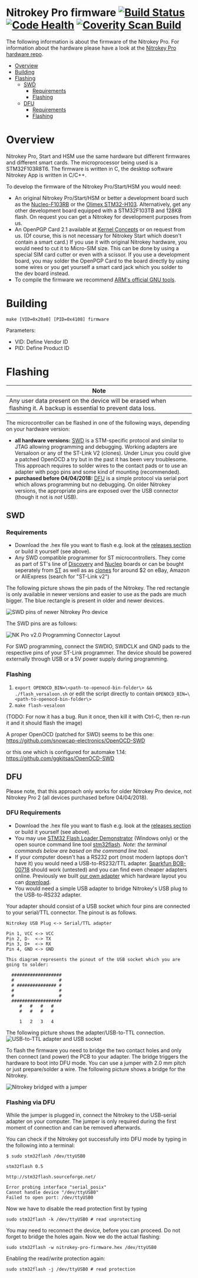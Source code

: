 Nitrokey Pro firmware [![Build Status](https://travis-ci.org/Nitrokey/nitrokey-pro-firmware.svg?branch=master)](https://travis-ci.org/Nitrokey/nitrokey-pro-firmware)  [![Code Health](https://landscape.io/github/Nitrokey/nitrokey-pro-firmware/master/landscape.svg?style=flat)](https://landscape.io/github/Nitrokey/nitrokey-pro-firmware/master) [![Coverity Scan Build](https://scan.coverity.com/projects/4745/badge.svg)](https://scan.coverity.com/projects/4745)
=====================

The following information is about the firmware of the Nitrokey Pro. For information about the hardware
please have a look at the [Nitrokey Pro hardware
repo](https://github.com/Nitrokey/nitrokey-pro-hardware).

* [Overview](#Overview)
* [Building](#building)
* [Flashing](#flashing)
  * [SWD](#SWD)
    * [Requirements](#requirements)
    * [Flashing](#flashing)
  * [DFU](#DFU)
    * [Requirements](#dfu-requirements)
    * [Flashing](#flashing-via-dfu)

# Overview
Nitrokey Pro, Start and HSM use the same hardware but different firmwares and different smart cards. The microprocessor being used is a STM32F103R8T6. The firmware is written in C, the desktop software Nitrokey App is written in C/C++.

To develop the firmware of the Nitrokey Pro/Start/HSM you would need:
* An original Nitrokey Pro/Start/HSM or better a development board such as the [Nucleo-F103RB] or the [Olimex STM32-H103]. Alternatively, get any other development board equipped with a STM32F103TB and 128KB flash. On request you can get a Nitrokey for development purposes from us.
* An OpenPGP Card 2.1 available at [Kernel Concepts] or on request from us. (Of course, this is not necessary for Nitrokey Start which doesn't contain a smart card.)
If you use it with original Nitrokey hardware, you would need to cut it to Micro-SIM size. This can be done by using a special SIM card cutter or even with a scissor.
If you use a development board, you may solder the OpenPGP Card to the board directly by using some wires or you get yourself a smart card jack which you solder to the dev board instead.
* To compile the firmware we recommend [ARM's official GNU tools].

[Kernel Concepts]: http://shop.kernelconcepts.de/
[Nucleo-F103RB]: https://www.st.com/en/evaluation-tools/nucleo-f103rb.html
[Olimex STM32-H103]: https://www.olimex.com/Products/ARM/ST/STM32-H103/
[ARM's official GNU tools]: https://launchpad.net/gcc-arm-embedded/


# Building

`make [VID=0x20a0] [PID=0x4108] firmware`

Parameters:
* VID: Define Vendor ID
* PID: Define Product ID

# Flashing

|Note|
|-----|
|Any user data present on the device will be erased when flashing it. A backup is essential to prevent data loss.|

The microcontroller can be flashed in one of the following ways, depending on your hardware version:
* **all hardware versions:** [SWD](#SWD) is a STM-specific protocol and similar to JTAG allowing programming and debugging. Working adapters are Versaloon or any of the ST-Link V2 (clones). Under Linux you could give a patched OpenOCD a try but in the past it has been very troublesome. This approach requires to solder wires to the contact pads or to use an adapter with pogo pins and some kind of mounting (recommended).
* **purchased before 04/04/2018:** [DFU](#DFU) is a simple protocol via serial port which allows programming but no debugging. On older Nitrokey versions, the appropriate pins are exposed over the USB connector (though it not is *not* USB).

## SWD

### Requirements

* Download the .hex file you want to flash e.g. look at the [releases section](https://github.com/Nitrokey/nitrokey-pro-firmware/releases) or build it yourself (see above).
* Any SWD compatible programmer for ST microcontrollers. They come as part of ST's line of [Discovery] and [Nucleo] boards or can be bought seperately from [ST] as well as as [clones] for around $2 on eBay, Amazon or AliExpress (search for "ST-Link v2")

[Discovery]: https://www.st.com/en/evaluation-tools/stm32-discovery-kits.html
[Nucleo]: https://www.st.com/en/evaluation-tools/stm32-nucleo-boards.html
[ST]: https://www.st.com/en/development-tools/st-link-v2.html
[clones]: http://www.ebay.com/sch/i.html?_from=R40&_trksid=p2050601.m570.l1313.TR0.TRC0.H0.Xstlink+v2.TRS0&_nkw=stlink+v2&_sacat=0

The following picture shows the pin pads of the Nitrokey. The red rectangle is only available in
newer versions and easier to use as the pads are much bigger. The blue rectangle is present in older
and newer devices.

![SWD pins of newer Nitrokey Pro device](images/adapter_v2.jpg?raw=true)

The SWD pins are as follows:

![NK Pro v2.0 Programming Connector Layout](images/conn_layout.png)


For SWD programming, connect the SWDIO, SWDCLK and GND pads to the respective pins of your ST-Link programmer. The device should be powered externally through USB or a 5V power supply during programming.

### Flashing

1. `export OPENOCD_BIN=\<path-to-openocd-bin-folder\> && ./flash_versaloon.sh`
   or edit the script directly to contain `OPENOCD_BIN=\<path-to-openocd-bin-folder\>`
2. `make flash-vesaloon`

(TODO: For now it has a bug. Run it once, then kill it with Ctrl-C, then re-run it and it should flash the image)

A proper OpenOCD (patched for SWD) seems to be this one:
https://github.com/snowcap-electronics/OpenOCD-SWD

or this one which is configured for automake 1.14:
https://github.com/ggkitsas/OpenOCD-SWD

## DFU

Please note, that this approach only works for older Nitrokey Pro device, not Nitrokey Pro 2 (all devices purchased before 04/04/2018).

### DFU Requirements

* Download the .hex file you want to flash e.g. look at the [releases section](https://github.com/Nitrokey/nitrokey-pro-firmware/releases) or build it yourself (see above).
* You may use [STM32 Flash Loader Demonstrator](http://www.st.com/content/st_com/en/products/development-tools/software-development-tools/stm32-software-development-tools/stm32-programmers/flasher-stm32.html) (Windows only) or the open source command line tool [stm32flash](http://stm32flash.sourceforge.net). *Note: the terminal commands below are based on the command line tool.*
* If your computer doesn't has a RS232 port (most modern laptops don't have it) you would need a USB-to-RS232/TTL adapter. [Sparkfun BOB-00718](https://www.sparkfun.com/products/718) should work (untested) and you can find even cheaper adapters online. Previously we built [our own adapter](https://www.assembla.com/spaces/cryptostick/wiki/Crypto_Stick_Programmer) which hardware layout you can [download](https://www.assembla.com/spaces/cryptostick/subversion/source/HEAD/trunk/hardware/programmer%20for%20v1.2).
* You would need a simple USB adapter to bridge Nitrokey's USB plug to the USB-to-RS232 adapter.

Your adapter should consist of a USB socket which four pins are connected to your serial/TTL connector. The pinout is as follows.

```
Nitrokey USB Plug <-> Serial/TTL adapter

Pin 1, VCC <-> VCC
Pin 2, D-  <-> TX
Pin 3, D+  <-> RX
Pin 4, GND <-> GND

This diagram represents the pinout of the USB socket which you are going to solder:

  ###################
  #                 #
  # ############### #
  #                 #
  #                 #
  ###################
     #   #   #   #   
     #   #   #   #    

     1   2   3   4
```

The following picture shows the adapter/USB-to-TTL connection.
![USB-to-TTL adapter and USB socket](images/adapter.jpg?raw=true)

To flash the firmware you need to bridge the two contact holes and only then connect (and power) the PCB to your adapter. The bridge triggers the hardware to boot into DFU mode. You can use a jumper with 2.0 mm pitch or just prepare/solder a wire. The following picture shows a bridge for the Nitrokey.

![Nitrokey bridged with a jumper](images/connected_jumper.jpg?raw=true)

### Flashing via DFU

While the jumper is plugged in, connect the Nitrokey to the USB-serial adapter on your computer. The jumper is only required during the first moment of connection and can be removed afterwards.

You can check if the Nitrokey got successfully into DFU mode by typing in the following into a terminal:

```
$ sudo stm32flash /dev/ttyUSB0

stm32flash 0.5

http://stm32flash.sourceforge.net/

Error probing interface "serial_posix"
Cannot handle device "/dev/ttyUSB0"
Failed to open port: /dev/ttyUSB0
```

Now we have to disable the read protection first by typing

```
sudo stm32flash -k /dev/ttyUSB0 # read unprotecting
```

You may need to reconnect the device, before you can proceed. Do not forget to bridge the holes again. Now we do the actual flashing:

```
sudo stm32flash -w nitrokey-pro-firmware.hex /dev/ttyUSB0
```

Enabling the read/write protection again:

```
sudo stm32flash -j /dev/ttyUSB0 # read protection
```
